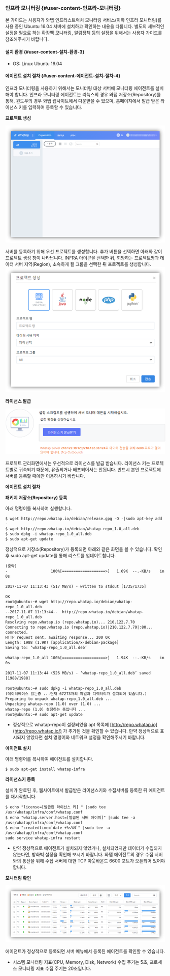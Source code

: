 ### 인프라 모니터링 {#user-content-인프라-모니터링}

본 가이드는 사용자가 와탭 인프라스트럭처 모니터링 서비스\(이하 인프라 모니터링\)를 사용 중인 Ubuntu 16.04 서버에 설치하고 확인하는 내용을 다룹니다. 별도의 세부적인 설정을 필요로 하는 확장팩 모니터링, 알림정책 등의 설정을 위해서는 사용자 가이드를 참조해주시기 바랍니다.

#### 설치 환경 {#user-content-설치-환경-3}

* OS: Linux Ubuntu 16.04

#### 에이전트 설치 절차 {#user-content-에이전트-설치-절차-4}

인프라 모니터링을 사용하기 위해서는 모니터링 대상 서버에 모니터링 에이전트를 설치해야 합니다. 인프라 모니터링 에이전트는 리눅스의 경우 와탭 저장소\(Repository\)를 통해, 윈도우의 경우 와탭 웹사이트에서 다운받을 수 있으며, 홈페이지에서 발급 받은 라이선스 키를 입력하여 등록할 수 있습니다.

**프로젝트 생성**

[![20](https://github.com/jinronara/IntegratedManual/raw/master/images/20.png)](https://github.com/jinronara/IntegratedManual/blob/master/images/20.png)

서버를 등록하기 위해 우선 프로젝트를 생성합니다. 추가 버튼을 선택하면 아래와 같이 프로젝트 생성 창이 나타납니다. INFRA 아이콘을 선택한 뒤, 희망하는 프로젝트명과 데이터 서버 지역\(Region\), 소속하게 될 그룹을 선택한 뒤 프로젝트를 생성합니다.[![160](https://github.com/jinronara/IntegratedManual/raw/master/images/160.png)](https://github.com/jinronara/IntegratedManual/blob/master/images/160.png)

**라이선스 발급**

[![170](https://github.com/jinronara/IntegratedManual/raw/master/images/170.png)](https://github.com/jinronara/IntegratedManual/blob/master/images/170.png)

프로젝트 관리화면에서는 우선적으로 라이선스를 발급 받습니다. 라이선스 키는 프로젝트별로 귀속되기 때문에, 유출되거나 배포되어서는 안됩니다. 반드시 본인 프로젝트에 서버를 등록할 때에만 이용하시기 바랍니다.

**에이전트 설치 절차**

**패키지 저장소\(Repository\) 등록**

아래 명령어를 복사하여 실행합니다.

```text
$ wget http://repo.whatap.io/debian/release.gpg -O -|sudo apt-key add -
$ wget http://repo.whatap.io/debian/whatap-repo_1.0_all.deb
$ sudo dpkg -i whatap-repo_1.0_all.deb
$ sudo apt-get update
```

정상적으로 저장소\(Repository\)가 등록되면 아래와 같은 화면을 볼 수 있습니다. 확인 후 sudo apt-get update를 통해 리스트를 업데이트합니다.

```text
(중략)
-                   100%[===================>]   1.69K  --.-KB/s    in 0s

2017-11-07 11:13:43 (517 MB/s) - written to stdout [1735/1735]

OK
root@ubuntu:~# wget http://repo.whatap.io/debian/whatap-repo_1.0_all.deb
--2017-11-07 11:13:44--  http://repo.whatap.io/debian/whatap-repo_1.0_all.deb
Resolving repo.whatap.io (repo.whatap.io)... 210.122.7.70
Connecting to repo.whatap.io (repo.whatap.io)|210.122.7.70|:80... connected.
HTTP request sent, awaiting response... 200 OK
Length: 1988 (1.9K) [application/x-debian-package]
Saving to: ‘whatap-repo_1.0_all.deb’

whatap-repo_1.0_all 100%[===================>]   1.94K  --.-KB/s    in 0s

2017-11-07 11:13:44 (526 MB/s) - ‘whatap-repo_1.0_all.deb’ saved [1988/1988]

root@ubuntu:~# sudo dpkg -i whatap-repo_1.0_all.deb
(데이터베이스 읽는중 ...현재 67273개의 파일과 디렉터리가 설치되어 있습니다.)
Preparing to unpack whatap-repo_1.0_all.deb ...
Unpacking whatap-repo (1.0) over (1.0) ...
whatap-repo (1.0) 설정하는 중입니다 ...
root@ubuntu:~# sudo apt-get update
```

* 정상적으로 whatap-repo이 설정되었을 apt 목록에 [http://repo.whatap.io](http://repo.whatap.io/) 가 추가된 것을 확인할 수 있습니다. 만약 정상적으로 표시되지 않았다면 설치 명령어와 네트워크 설정을 확인해주시기 바랍니다.

**에이전트 설치**

아래 명령어를 복사하여 에이전트를 설치합니다.

```text
$ sudo apt-get install whatap-infra
```

**라이선스키 등록**

설치가 완료된 후, 웹사이트에서 발급받은 라이선스키와 수집서버를 등록한 뒤 에이전트를 재시작합니다.

```text
$ echo "license=[발급된 라이선스 키] " |sudo tee /usr/whatap/infra/conf/whatap.conf
$ echo "whatap.server.host=[발급된 서버 아이피]" |sudo tee -a /usr/whatap/infra/conf/whatap.conf
$ echo "createdtime=`date +%s%N`" |sudo tee -a /usr/whatap/infra/conf/whatap.conf
sudo service whatap-infra restart
```

* 만약 정상적으로 에이전트가 설치되지 않았거나, 설치되었지만 데이터가 수집되지 않는다면, 방화벽 설정을 확인해 보시기 바랍니다. 와탭 에이전트의 경우 수집 서버와의 통신을 위해 수집 서버에 대한 TCP 아웃바운드 6600 포트가 오픈되어 있어야 합니다.

**모니터링 확인**

[![180](https://github.com/jinronara/IntegratedManual/raw/master/images/180.png)](https://github.com/jinronara/IntegratedManual/blob/master/images/180.png)

에이전트가 정상적으로 등록되면 서버 메뉴에서 등록된 에이전트를 확인할 수 있습니다.

* 시스템 모니터링 지표\(CPU, Memory, Disk, Network\) 수집 주기는 5초, 프로세스 모니터링 지표 수집 주기는 20초입니다.
